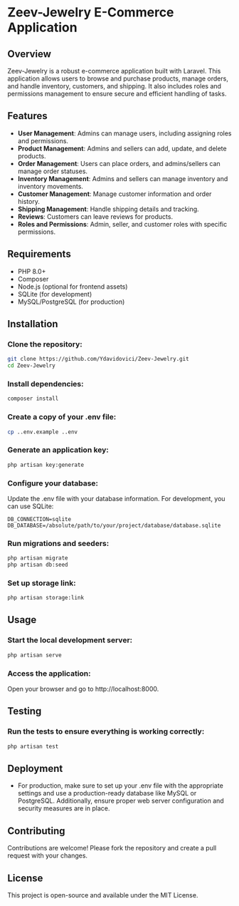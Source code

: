 # Zeev-Jewelry E-Commerce Application

## Overview
Zeev-Jewelry is a robust e-commerce application built with Laravel. This application allows users to browse and purchase products, manage orders, and handle inventory, customers, and shipping. It also includes roles and permissions management to ensure secure and efficient handling of tasks.

## Features
- **User Management**: Admins can manage users, including assigning roles and permissions.
- **Product Management**: Admins and sellers can add, update, and delete products.
- **Order Management**: Users can place orders, and admins/sellers can manage order statuses.
- **Inventory Management**: Admins and sellers can manage inventory and inventory movements.
- **Customer Management**: Manage customer information and order history.
- **Shipping Management**: Handle shipping details and tracking.
- **Reviews**: Customers can leave reviews for products.
- **Roles and Permissions**: Admin, seller, and customer roles with specific permissions.

## Requirements
- PHP 8.0+
- Composer
- Node.js (optional for frontend assets)
- SQLite (for development)
- MySQL/PostgreSQL (for production)

## Installation

### Clone the repository:
```bash
git clone https://github.com/Ydavidovici/Zeev-Jewelry.git
cd Zeev-Jewelry
```

### Install dependencies:
```bash
composer install
```
### Create a copy of your .env file:
```bash
cp ..env.example ..env
```
### Generate an application key:
```bash
php artisan key:generate
```
### Configure your database:
Update the .env file with your database information. For development, you can use SQLite:
```env
DB_CONNECTION=sqlite
DB_DATABASE=/absolute/path/to/your/project/database/database.sqlite
```
### Run migrations and seeders:
```bash
php artisan migrate
php artisan db:seed
```
### Set up storage link:
```bash
php artisan storage:link
```

## Usage
### Start the local development server:
```bash
php artisan serve
```
### Access the application:
Open your browser and go to http://localhost:8000.

## Testing
### Run the tests to ensure everything is working correctly:
```bash
php artisan test
```
## Deployment
- For production, make sure to set up your .env file with the appropriate settings and use a production-ready database like MySQL or PostgreSQL. Additionally, ensure proper web server configuration and security measures are in place.

## Contributing
Contributions are welcome! Please fork the repository and create a pull request with your changes.

## License
This project is open-source and available under the MIT License.

